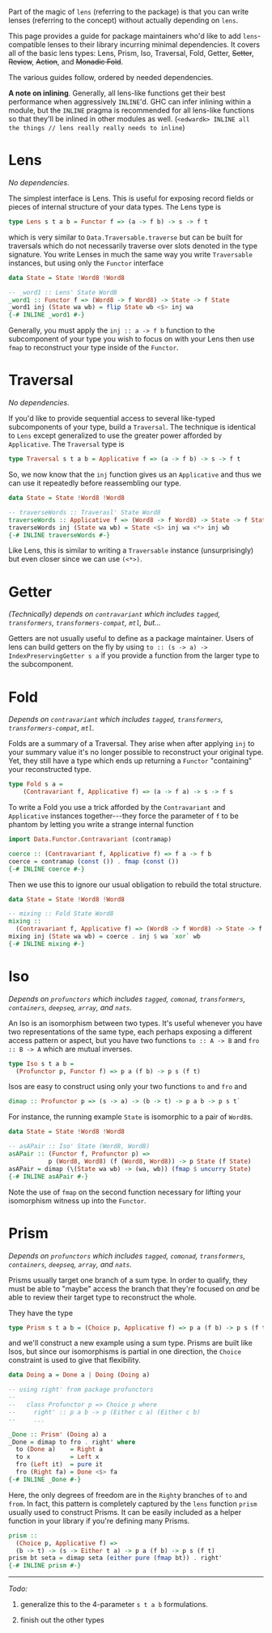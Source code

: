 Part of the magic of `lens` (referring to the package) is that you can
write lenses (referring to the concept) without actually depending on
`lens`.

This page provides a guide for package maintainers who'd like to add
`lens`-compatible lenses to their library incurring minimal
dependencies. It covers all of the basic lens types: Lens, Prism, Iso,
Traversal, Fold, Getter, ~~Setter~~, ~~Review~~, ~~Action~~, and
~~Monadic Fold~~.

The various guides follow, ordered by needed dependencies.

**A note on inlining**. Generally, all lens-like functions get their
best performance when aggressively `INLINE`'d. GHC can infer inlining
within a module, but the `INLINE` pragma is recommended for all
lens-like functions so that they'll be inlined in other modules as
well. (`<edwardk> INLINE all the things // lens really really needs to inline`)

Lens
====

*No dependencies.*

The simplest interface is Lens. This is useful for exposing record
fields or pieces of internal structure of your data types. The Lens
type is

```haskell
type Lens s t a b = Functor f => (a -> f b) -> s -> f t
```

which is very similar to `Data.Traversable.traverse` but can be built
for traversals which do not necessarily traverse over slots denoted in
the type signature. You write Lenses in much the same way you write
`Traversable` instances, but using only the `Functor` interface

```haskell
data State = State !Word8 !Word8

-- _word1 :: Lens' State Word8
_word1 :: Functor f => (Word8 -> f Word8) -> State -> f State
_word1 inj (State wa wb) = flip State wb <$> inj wa
{-# INLINE _word1 #-}
```

Generally, you must apply the `inj :: a -> f b` function to the
subcomponent of your type you wish to focus on with your Lens then use
`fmap` to reconstruct your type inside of the `Functor`.


Traversal
=========

*No dependencies.*

If you'd like to provide sequential access to several like-typed
subcomponents of your type, build a `Traversal`. The technique is
identical to `Lens` except generalized to use the greater power
afforded by `Applicative`. The `Traversal` type is

```haskell
type Traversal s t a b = Applicative f => (a -> f b) -> s -> f t
```

So, we now know that the `inj` function gives us an `Applicative` and
thus we can use it repeatedly before reassembling our type.

```haskell
data State = State !Word8 !Word8

-- traverseWords :: Traverasl' State Word8
traverseWords :: Applicative f => (Word8 -> f Word8) -> State -> f State
traverseWords inj (State wa wb) = State <$> inj wa <*> inj wb
{-# INLINE traverseWords #-}
```

Like Lens, this is similar to writing a `Traversable` instance
(unsurprisingly) but even closer since we can use `(<*>)`.


Getter
======

*(Technically) depends on `contravariant` which includes `tagged`,
 `transformers`, `transformers-compat`, `mtl`, but...*

Getters are not usually useful to define as a package
maintainer. Users of lens can build getters on the fly by using `to ::
(s -> a) -> IndexPreservingGetter s a` if you provide a function from
the larger type to the subcomponent.


Fold
====

*Depends on `contravariant` which includes `tagged`, `transformers`,
 `transformers-compat`, `mtl`.*
 
Folds are a summary of a Traversal. They arise when after applying
`inj` to your summary value it's no longer possible to reconstruct
your original type. Yet, they still have a type which ends up
returning a `Functor` "containing" your reconstructed type.
 
```haskell
type Fold s a = 
    (Contravariant f, Applicative f) => (a -> f a) -> s -> f s
```

To write a Fold you use a trick afforded by the `Contravariant` and
`Applicative` instances together---they force the parameter of `f` to
be phantom by letting you write a strange internal function

```haskell
import Data.Functor.Contravariant (contramap)

coerce :: (Contravariant f, Applicative f) => f a -> f b
coerce = contramap (const ()) . fmap (const ())
{-# INLINE coerce #-}
```

Then we use this to ignore our usual obligation to rebuild the total
structure.

```haskell
data State = State !Word8 !Word8

-- mixing :: Fold State Word8
mixing :: 
  (Contravariant f, Applicative f) => (Word8 -> f Word8) -> State -> f State
mixing inj (State wa wb) = coerce . inj $ wa `xor` wb
{-# INLINE mixing #-}
```


Iso
===

*Depends on `profunctors` which includes `tagged`, `comonad`,
 `transformers`, `containers`, `deepseq`, `array`, and `nats`.*

An Iso is an isomorphism between two types. It's useful whenever you
have two representations of the same type, each perhaps exposing a
different access pattern or aspect, but you have two functions `to ::
A -> B` and `fro :: B -> A` which are mutual inverses.

```haskell
type Iso s t a b =
  (Profunctor p, Functor f) => p a (f b) -> p s (f t)
```

Isos are easy to construct using only your two functions `to` and
`fro` and 

```haskell
dimap :: Profunctor p => (s -> a) -> (b -> t) -> p a b -> p s t`
```

For instance, the running example `State` is isomorphic to a pair of
`Word8`s.

```haskell
data State = State !Word8 !Word8

-- asAPair :: Iso' State (Word8, Word8)
asAPair :: (Functor f, Profunctor p) =>
           p (Word8, Word8) (f (Word8, Word8)) -> p State (f State)
asAPair = dimap (\(State wa wb) -> (wa, wb)) (fmap $ uncurry State)
{-# INLINE asAPair #-}
```

Note the use of `fmap` on the second function necessary for lifting
your isomorphism witness up into the `Functor`.


Prism
=====

*Depends on `profunctors` which includes `tagged`, `comonad`,
 `transformers`, `containers`, `deepseq`, `array`, and `nats`.*

Prisms usually target one branch of a sum type. In order to qualify,
they must be able to "maybe" access the branch that they're focused on
*and* be able to review their target type to reconstruct the whole.

They have the type

```haskell
type Prism s t a b = (Choice p, Applicative f) => p a (f b) -> p s (f t)
```

and we'll construct a new example using a sum type. Prisms are built
like Isos, but since our isomorphisms is partial in one direction, the
`Choice` constraint is used to give that flexibility.

```haskell
data Doing a = Done a | Doing (Doing a)

-- using right' from package profunctors
-- 
--   class Profunctor p => Choice p where
--     right' :: p a b -> p (Either c a) (Either c b)
--     ...

_Done :: Prism' (Doing a) a
_Done = dimap to fro . right' where
  to (Done a)    = Right a
  to x           = Left x
  fro (Left it)  = pure it
  fro (Right fa) = Done <$> fa
{-# INLINE _Done #-}
```

Here, the only degrees of freedom are in the `Right`y branches of `to`
and `from`. In fact, this pattern is completely captured by the `lens`
function `prism` usually used to construct Prisms. It can be easily
included as a helper function in your library if you're defining many
Prisms.

```haskell
prism :: 
  (Choice p, Applicative f) => 
  (b -> t) -> (s -> Either t a) -> p a (f b) -> p s (f t)
prism bt seta = dimap seta (either pure (fmap bt)) . right'
{-# INLINE prism #-}
```

---

*Todo:*

1. generalize this to the 4-parameter `s t a b` formulations.

2. finish out the other types